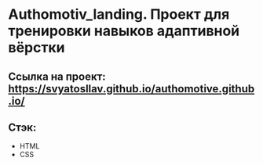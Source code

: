 # Authomotiv_landing. Проект для тренировки навыков адаптивной вёрстки

## Ссылка на проект: https://svyatosllav.github.io/authomotive.github.io/

## Стэк:
  - HTML
  - CSS
